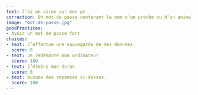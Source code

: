```yaml
---
text: J'ai un virus sur mon pc
correction: Un mot de passe contenant le nom d'un proche ou d'un animal de companie est trouvable en 8 secondes par un pirate ce qui mène à l'usurpation de votre identité sur internet. Nous vous invitons à consulter cette bonne pratique
image: "mot-de-passe.jpg"
goodPractices:
- Avoir un mot de passe fort
choices:
- text: J’effectue une sauvegarde de mes données.
  score: 0
- text: Je redémarre mon ordinateur
  score: 100
- text: J’éteins mon écran
  score: 0
- text: Aucune des réponses ci-dessus.
  score: 100
---
```

